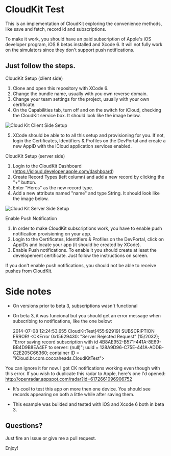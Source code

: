 CloudKit Test
=============

This is an implementation of CloudKit exploring the convenience methods,
like save and fetch, record id and subscriptions.

To make it work, you should have an paid subscription of Apple's iOS developer
program, iOS 8 betas installed and Xcode 6. It will not fully work on the simulators
since they don't support push notifications.

## Just follow the steps.

CloudKit Setup (client side)
1. Clone and open this repository with XCode 6.
2. Change the bundle name, usually with you own reverse domain.
3. Change your team settings for the project, usually with your own certificate.
4. On the Capabilities tab, turn off and on the switch for iCloud, checking the CloudKit service box. It should look like the image below.

![Cloud Kit Client Side Setup](https://raw.github.com/ghvillasboas/CloudKitTest/master/images/cloudkit1.png)

5. XCode should be able to to all this setup and provisioning for you. If not, login the Certificates, Identifiers & Profiles on the DevPortal and create a new AppID with the iCloud application services enabled.

CloudKit Setup (server side)
1. Login to the CloudKit Dashboard (https://icloud.developer.apple.com/dashboard)
2. Create Record Types (left column) and add a new record by clicking the "+" button.
3. Enter "Heros" as the new record type.
4. Add a new attribute named "name" and type String. It should look like the image below.

![Cloud Kit Server Side Setup](https://raw.github.com/ghvillasboas/CloudKitTest/master/images/cloudkit2.png)

Enable Push Notification
1. In order to make CloudKit subscriptions work, you have to enable push notification provisioning on your app.
2. Login to the Certificates, Identifiers & Profiles on the DevPortal, click on AppIDs and locate your app (it should be created by XCode).
3. Enable Push notifications. To enable it you should create at least the developement certificate. Just follow the instructions on screen.

If you don't enable push notifications, you should not be able to receive pushes from CloudKit.

# Side notes

- On versions prior to beta 3, subscriptions wasn't functional
- On beta 3, it was funcional but you should get an error message when subscribing to notifications, like the one below:

  2014-07-08 12:24:53.655 CloudKitTest[455:92919] SUBSCRIPTION ERROR! <CKError 0x15629430: "Server Rejected Request" (15/2032); "Error saving record subscription with id 4B8AE952-B571-441A-8E69-BB4D9B8EA4EF to server: (null)"; uuid = 128A9D96-C75E-441A-ADDB-C2E205C66360; container ID = "iCloud.br.com.cocoaheads.CloudKitTest">

You can ignore it for now. I got CK notifications working even though with this error.
If you wish to duplicate this radar to Apple, here's one I'd opened:
http://openradar.appspot.com/radar?id=6172661096906752

- It's cool to test this app on more then one device. You should see records appearing on both a little while after saving them.

- This example was builded and tested with iOS and Xcode 6 both in beta 3.

## Questions?

Just fire an Issue or give me a pull request.

Enjoy!
